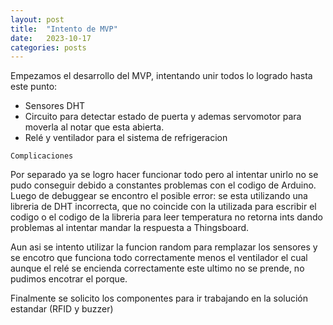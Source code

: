```yaml
---
layout: post
title:  "Intento de MVP"
date:   2023-10-17 
categories: posts
---
```


Empezamos el desarrollo del MVP, intentando unir todos lo logrado hasta este punto:
 
  - Sensores DHT
  - Circuito para detectar estado de puerta y ademas servomotor para moverla al notar que esta abierta.
  - Relé y ventilador para el sistema de refrigeracion

`Complicaciones`

Por separado ya se logro hacer funcionar todo pero al intentar unirlo no se pudo conseguir debido a constantes problemas con el codigo de Arduino. Luego de debuggear
se encontro el posible error: se esta utilizando una libreria de DHT incorrecta, que no coincide con la utilizada para escribir el codigo o el codigo de la libreria para leer temperatura no retorna ints dando
problemas al intentar mandar la respuesta a Thingsboard.

Aun asi se intento utilizar la funcion random para remplazar los sensores y se encotro que funciona todo correctamente menos el ventilador el cual aunque el relé se encienda correctamente este ultimo no se prende, 
no pudimos encotrar el porque.

Finalmente se solicito los componentes para ir trabajando en la solución estandar (RFID y buzzer)
